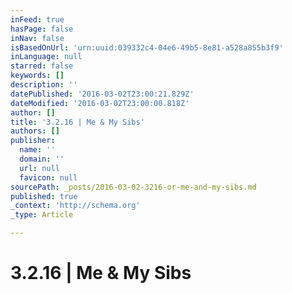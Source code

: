 ```yaml
---
inFeed: true
hasPage: false
inNav: false
isBasedOnUrl: 'urn:uuid:039332c4-04e6-49b5-8e81-a528a855b3f9'
inLanguage: null
starred: false
keywords: []
description: ''
datePublished: '2016-03-02T23:00:21.829Z'
dateModified: '2016-03-02T23:00:00.818Z'
author: []
title: '3.2.16 | Me & My Sibs'
authors: []
publisher:
  name: ''
  domain: ''
  url: null
  favicon: null
sourcePath: _posts/2016-03-02-3216-or-me-and-my-sibs.md
published: true
_context: 'http://schema.org'
_type: Article

---
```

# 3.2.16 | Me & My Sibs